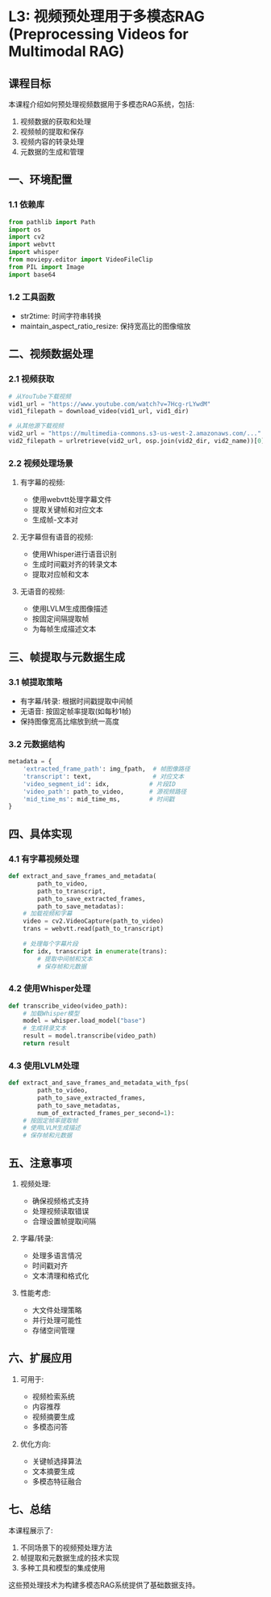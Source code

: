 # L3: 视频预处理用于多模态RAG (Preprocessing Videos for Multimodal RAG)

## 课程目标

本课程介绍如何预处理视频数据用于多模态RAG系统，包括:
1. 视频数据的获取和处理
2. 视频帧的提取和保存
3. 视频内容的转录处理
4. 元数据的生成和管理

## 一、环境配置

### 1.1 依赖库
```python
from pathlib import Path
import os
import cv2
import webvtt
import whisper
from moviepy.editor import VideoFileClip
from PIL import Image
import base64
```

### 1.2 工具函数
- str2time: 时间字符串转换
- maintain_aspect_ratio_resize: 保持宽高比的图像缩放

## 二、视频数据处理

### 2.1 视频获取
```python
# 从YouTube下载视频
vid1_url = "https://www.youtube.com/watch?v=7Hcg-rLYwdM"
vid1_filepath = download_video(vid1_url, vid1_dir)

# 从其他源下载视频
vid2_url = "https://multimedia-commons.s3-us-west-2.amazonaws.com/..."
vid2_filepath = urlretrieve(vid2_url, osp.join(vid2_dir, vid2_name))[0]
```

### 2.2 视频处理场景

1. 有字幕的视频:
   - 使用webvtt处理字幕文件
   - 提取关键帧和对应文本
   - 生成帧-文本对

2. 无字幕但有语音的视频:
   - 使用Whisper进行语音识别
   - 生成时间戳对齐的转录文本
   - 提取对应帧和文本

3. 无语音的视频:
   - 使用LVLM生成图像描述
   - 按固定间隔提取帧
   - 为每帧生成描述文本

## 三、帧提取与元数据生成

### 3.1 帧提取策略
- 有字幕/转录: 根据时间戳提取中间帧
- 无语音: 按固定帧率提取(如每秒1帧)
- 保持图像宽高比缩放到统一高度

### 3.2 元数据结构
```python
metadata = {
    'extracted_frame_path': img_fpath,  # 帧图像路径
    'transcript': text,                 # 对应文本
    'video_segment_id': idx,           # 片段ID
    'video_path': path_to_video,       # 源视频路径
    'mid_time_ms': mid_time_ms,        # 时间戳
}
```

## 四、具体实现

### 4.1 有字幕视频处理
```python
def extract_and_save_frames_and_metadata(
        path_to_video, 
        path_to_transcript, 
        path_to_save_extracted_frames,
        path_to_save_metadatas):
    # 加载视频和字幕
    video = cv2.VideoCapture(path_to_video)
    trans = webvtt.read(path_to_transcript)
    
    # 处理每个字幕片段
    for idx, transcript in enumerate(trans):
        # 提取中间帧和文本
        # 保存帧和元数据
```

### 4.2 使用Whisper处理
```python
def transcribe_video(video_path):
    # 加载Whisper模型
    model = whisper.load_model("base")
    # 生成转录文本
    result = model.transcribe(video_path)
    return result
```

### 4.3 使用LVLM处理
```python
def extract_and_save_frames_and_metadata_with_fps(
        path_to_video,  
        path_to_save_extracted_frames,
        path_to_save_metadatas,
        num_of_extracted_frames_per_second=1):
    # 按固定帧率提取帧
    # 使用LVLM生成描述
    # 保存帧和元数据
```

## 五、注意事项

1. 视频处理:
   - 确保视频格式支持
   - 处理视频读取错误
   - 合理设置帧提取间隔

2. 字幕/转录:
   - 处理多语言情况
   - 时间戳对齐
   - 文本清理和格式化

3. 性能考虑:
   - 大文件处理策略
   - 并行处理可能性
   - 存储空间管理

## 六、扩展应用

1. 可用于:
   - 视频检索系统
   - 内容推荐
   - 视频摘要生成
   - 多模态问答

2. 优化方向:
   - 关键帧选择算法
   - 文本摘要生成
   - 多模态特征融合

## 七、总结

本课程展示了:
1. 不同场景下的视频预处理方法
2. 帧提取和元数据生成的技术实现
3. 多种工具和模型的集成使用

这些预处理技术为构建多模态RAG系统提供了基础数据支持。 